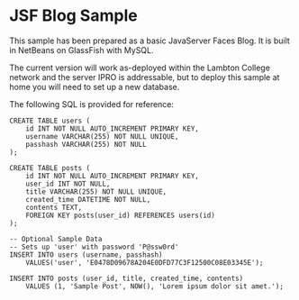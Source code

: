 # JSF Blog Sample

This sample has been prepared as a basic JavaServer Faces Blog. It is built in
NetBeans on GlassFish with MySQL.

The current version will work as-deployed within the Lambton College network and
the server IPRO is addressable, but to deploy this sample at home you will need
to set up a new database.

The following SQL is provided for reference:

    CREATE TABLE users (
        id INT NOT NULL AUTO_INCREMENT PRIMARY KEY,
        username VARCHAR(255) NOT NULL UNIQUE,
        passhash VARCHAR(255) NOT NULL
    );
    
    CREATE TABLE posts (
        id INT NOT NULL AUTO_INCREMENT PRIMARY KEY,
        user_id INT NOT NULL,
        title VARCHAR(255) NOT NULL UNIQUE,
        created_time DATETIME NOT NULL,
        contents TEXT,
        FOREIGN KEY posts(user_id) REFERENCES users(id)
    );
    
    -- Optional Sample Data
    -- Sets up 'user' with password 'P@ssw0rd'
    INSERT INTO users (username, passhash) 
        VALUES('user', 'E0478D09678A204E0DFD77C3F12500C08E03345E');
    
    INSERT INTO posts (user_id, title, created_time, contents)
        VALUES (1, 'Sample Post', NOW(), 'Lorem ipsum dolor sit amet.');